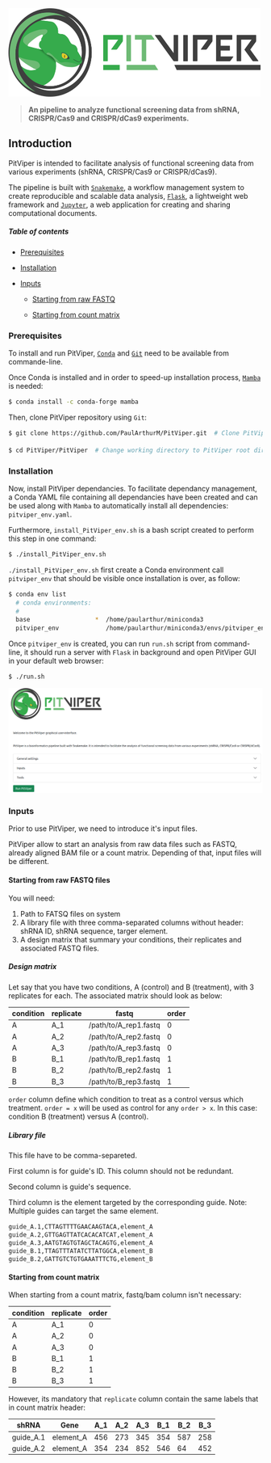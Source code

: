<img src="PitViper/docs/logo/pitviper_remasteredv2.png" alt="alt text" width="500" height="175">

> **An pipeline to analyze functional screening data from shRNA, CRISPR/Cas9 and CRISPR/dCas9 experiments.**

## Introduction

PitViper is intended to facilitate analysis of functional screening data from various experiments (shRNA, CRISPR/Cas9 or CRISPR/dCas9).

The pipeline is built with [`Snakemake`](https://snakemake.readthedocs.io/en/stable/), a workflow management system to create reproducible and scalable data analysis, [`Flask`](https://flask.palletsprojects.com/en/2.0.x/), a lightweight web framework and [`Jupyter`](https://jupyter.org/), a web application for creating and sharing computational documents.


##### Table of contents

- [Prerequisites](#prerequisites)

- [Installation](#installation)

- [Inputs](#inputs)

  - [Starting from raw FASTQ](#starting-from-raw-fastq-files)

  - [Starting from count matrix](#starting-from-count-matrix)


### Prerequisites

To install and run PitViper, [`Conda`](https://docs.conda.io/en/latest/) and [`Git`](https://git-scm.com/) need to be available from commande-line.

Once Conda is installed and in order to speed-up installation process, [`Mamba`](https://github.com/mamba-org/mamba) is needed:

```bash
$ conda install -c conda-forge mamba
```

Then, clone PitViper repository using `Git`:

```bash
$ git clone https://github.com/PaulArthurM/PitViper.git  # Clone PitViper reposity in ~/PitViper/

$ cd PitViper/PitViper  # Change working directory to PitViper root directory
```

### Installation

Now, install PitViper dependancies. To facilitate dependancy management, a Conda YAML file containing all dependancies have been created and can be used along with `Mamba` to automatically install all dependencies: `pitviper_env.yaml`.

Furthermore, `install_PitViper_env.sh` is a bash script created to perform this step in one command:

```bash
$ ./install_PitViper_env.sh
```

`./install_PitViper_env.sh` first create a Conda environment call `pitviper_env` that should be visible once installation is over, as follow:

```bash
$ conda env list
  # conda environments:
  #
  base                  *  /home/paularthur/miniconda3
  pitviper_env             /home/paularthur/miniconda3/envs/pitviper_env
```

Once `pitviper_env` is created, you can run `run.sh` script from command-line, it should run a server with `Flask` in background and open PitViper GUI in your default web browser:

```bash
$ ./run.sh
```


<img src="PitViper/docs/PitViper.png" alt="alt text">


### Inputs

Prior to use PitViper, we need to introduce it's input files.

PitViper allow to start an analysis from raw data files such as FASTQ, already aligned BAM file or a count matrix. Depending of that, input files will be different.

#### Starting from raw FASTQ files

You will need:

1. Path to FATSQ files on system
2. A library file with three comma-separated columns without header: shRNA ID, shRNA sequence, targer element.
3. A design matrix that summary your conditions, their replicates and associated FASTQ files.

##### Design matrix

Let say that you have two conditions, A (control) and B (treatment), with 3 replicates for each. The associated matrix should look as below:

| condition | replicate | fastq                 | order |
|-----------|-----------|-----------------------|-------|
| A         | A_1       | /path/to/A_rep1.fastq | 0     |
| A         | A_2       | /path/to/A_rep2.fastq | 0     |
| A         | A_3       | /path/to/A_rep3.fastq | 0     |
| B         | B_1       | /path/to/B_rep1.fastq | 1     |
| B         | B_2       | /path/to/B_rep2.fastq | 1     |
| B         | B_3       | /path/to/B_rep3.fastq | 1     |

`order` column define which condition to treat as a control versus which treatment. `order = x` will be used as control for any `order > x`. In this case: condition B (treatment) versus A (control).

##### Library file

This file have to be comma-separeted.

First column is for guide's ID. This column should not be redundant.

Second column is guide's sequence.

Third column is the element targeted by the corresponding guide. Note: Multiple guides can target the same element.

```
guide_A.1,CTTAGTTTTGAACAAGTACA,element_A
guide_A.2,GTTGAGTTATCACACATCAT,element_A
guide_A.3,AATGTAGTGTAGCTACAGTG,element_A
guide_B.1,TTAGTTTATATCTTATGGCA,element_B
guide_B.2,GATTGTCTGTGAAATTTCTG,element_B
```

#### Starting from count matrix

When starting from a count matrix, fastq/bam column isn't necessary:

| condition | replicate | order |
|-----------|-----------|-------|
| A         | A_1       | 0     |
| A         | A_2       | 0     |
| A         | A_3       | 0     |
| B         | B_1       | 1     |
| B         | B_2       | 1     |
| B         | B_3       | 1     |

However, its mandatory that `replicate` column contain the same labels that in count matrix header:

| shRNA       | Gene      | A_1 | A_2 | A_3 | B_1 | B_2 | B_3 |
|-------------|-----------|-----|-----|-----|-----|-----|-----|
| guide_A.1   | element_A | 456 | 273 | 345 | 354 | 587 | 258 |
| guide_A.2   | element_A | 354 | 234 | 852 | 546 | 64  | 452 |
